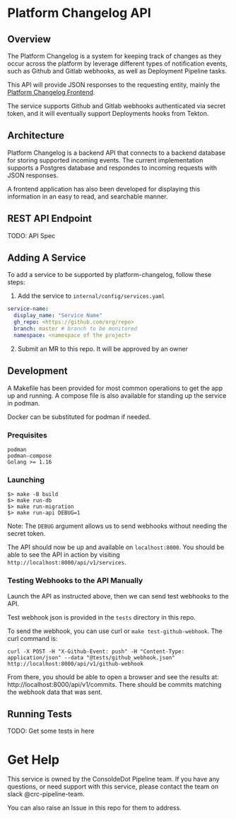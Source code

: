 # Platform Changelog API

## Overview

The Platform Changelog is a system for keeping track of changes as they occur
across the platform by leverage different types of notification events, such as
Github and Gitlab webhooks, as well as Deployment Pipeline tasks.

This API will provide JSON responses to the requesting entity, mainly the [Platform
Changelog Frontend](https://www.github.com/redhatinsights/platform-changelog).

The service supports Github and Gitlab webhooks authenticated via secret
token, and it will eventually support Deployments hooks from Tekton.

## Architecture

Platform Changelog is a backend API that connects to a backend database for storing
supported incoming events. The current implementation supports a Postgres database
and respondes to incoming requests with JSON responses.

A frontend application has also been developed for displaying this information in
an easy to read, and searchable manner.

## REST API Endpoint

TODO: API Spec

## Adding A Service

To add a service to be supported by platform-changelog, follow these steps:

1. Add the service to `internal/config/services.yaml`
  
  ```yaml
  service-name:
    display_name: "Service Name"
    gh_repo: <https://github.com/org/repo>
    branch: master # branch to be monitored
    namespace: <namespace of the project>
```

2. Submit an MR to this repo. It will be approved by an owner

## Development

A Makefile has been provided for most common operations to get the app up and running.
A compose file is also available for standing up the service in podman.

Docker can be substituted for podman if needed.

### Prequisites

    podman
    podman-compose
    Golang >= 1.16

### Launching

    $> make -B build
    $> make run-db
    $> make run-migration
    $> make run-api DEBUG=1

Note: The `DEBUG` argument allows us to send webhooks without needing the secret token.

The API should now be up and available on `localhost:8000`. You should be able to
see the API in action by visiting `http://localhost:8000/api/v1/services`.

### Testing Webhooks to the API Manually

Launch the API as instructed above, then we can send test webhooks to the API.

Test webhook json is provided in the `tests` directory in this repo.

To send the webhook, you can use curl or `make test-github-webhook`. The curl command is:

`curl -X POST -H "X-Github-Event: push" -H "Content-Type: application/json" --data "@tests/github_webhook.json" http://localhost:8000/api/v1/github-webhook`

From there, you should be able to open a browser and see the results at: http://localhost:8000/api/v1/commits. There should be commits matching the webhook data that was sent.

## Running Tests

TODO: Get some tests in here

# Get Help

This service is owned by the ConsoldeDot Pipeline team. If you have any questions, or
need support with this service, please contact the team on slack @crc-pipeline-team.

You can also raise an Issue in this repo for them to address.
